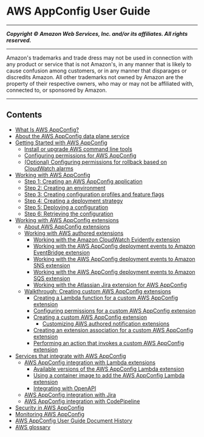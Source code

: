 # AWS AppConfig User Guide

-----
*****Copyright &copy; Amazon Web Services, Inc. and/or its affiliates. All rights reserved.*****

-----
Amazon's trademarks and trade dress may not be used in
connection with any product or service that is not Amazon's,
in any manner that is likely to cause confusion among customers,
or in any manner that disparages or discredits Amazon. All other
trademarks not owned by Amazon are the property of their respective
owners, who may or may not be affiliated with, connected to, or
sponsored by Amazon.

-----
## Contents
+ [What Is AWS AppConfig?](what-is-appconfig.md)
+ [About the AWS AppConfig data plane service](about-data-plane.md)
+ [Getting Started with AWS AppConfig](getting-started-with-appconfig.md)
   + [Install or upgrade AWS command line tools](getting-started-cli.md)
   + [Configuring permissions for AWS AppConfig](getting-started-with-appconfig-permissions.md)
   + [(Optional) Configuring permissions for rollback based on CloudWatch alarms](getting-started-with-appconfig-cloudwatch-alarms-permissions.md)
+ [Working with AWS AppConfig](appconfig-working.md)
   + [Step 1: Creating an AWS AppConfig application](appconfig-creating-application.md)
   + [Step 2: Creating an environment](appconfig-creating-environment.md)
   + [Step 3: Creating configuration profiles and feature flags](appconfig-creating-configuration-and-profile.md)
   + [Step 4: Creating a deployment strategy](appconfig-creating-deployment-strategy.md)
   + [Step 5: Deploying a configuration](appconfig-deploying.md)
   + [Step 6: Retrieving the configuration](appconfig-retrieving-the-configuration.md)
+ [Working with AWS AppConfig extensions](working-with-appconfig-extensions.md)
   + [About AWS AppConfig extensions](working-with-appconfig-extensions-about.md)
   + [Working with AWS authored extensions](working-with-appconfig-extensions-about-predefined.md)
      + [Working with the Amazon CloudWatch Evidently extension](working-with-appconfig-extensions-about-predefined-evidently.md)
      + [Working with the AWS AppConfig deployment events to Amazon EventBridge extension](working-with-appconfig-extensions-about-predefined-notification-eventbridge.md)
      + [Working with the AWS AppConfig deployment events to Amazon SNS extension](working-with-appconfig-extensions-about-predefined-notification-sns.md)
      + [Working with the AWS AppConfig deployment events to Amazon SQS extension](working-with-appconfig-extensions-about-predefined-notification-sqs.md)
      + [Working with the Atlassian Jira extension for AWS AppConfig](working-with-appconfig-extensions-about-jira.md)
   + [Walkthrough: Creating custom AWS AppConfig extensions](working-with-appconfig-extensions-creating-custom.md)
      + [Creating a Lambda function for a custom AWS AppConfig extension](working-with-appconfig-extensions-creating-custom-lambda.md)
      + [Configuring permissions for a custom AWS AppConfig extension](working-with-appconfig-extensions-creating-custom-permissions.md)
      + [Creating a custom AWS AppConfig extension](working-with-appconfig-extensions-creating-custom-extensions.md)
         + [Customizing AWS authored notification extensions](working-with-appconfig-extensions-creating-custom-notification.md)
      + [Creating an extension association for a custom AWS AppConfig extension](working-with-appconfig-extensions-creating-custom-association.md)
      + [Performing an action that invokes a custom AWS AppConfig extension](working-with-appconfig-extensions-creating-custom-invoke.md)
+ [Services that integrate with AWS AppConfig](appconfig-integration.md)
   + [AWS AppConfig integration with Lambda extensions](appconfig-integration-lambda-extensions.md)
      + [Available versions of the AWS AppConfig Lambda extension](appconfig-integration-lambda-extensions-versions.md)
      + [Using a container image to add the AWS AppConfig Lambda extension](appconfig-integration-lambda-extensions-container-image.md)
      + [Integrating with OpenAPI](appconfig-integration-lambda-extensions-OpenAPI.md)
   + [AWS AppConfig integration with Jira](appconfig-integration-ref-jira.md)
   + [AWS AppConfig integration with CodePipeline](appconfig-integration-codepipeline.md)
+ [Security in AWS AppConfig](appconfig-security.md)
+ [Monitoring AWS AppConfig](appconfig-monitoring.md)
+ [AWS AppConfig User Guide Document History](doc-history.md)
+ [AWS glossary](glossary.md)